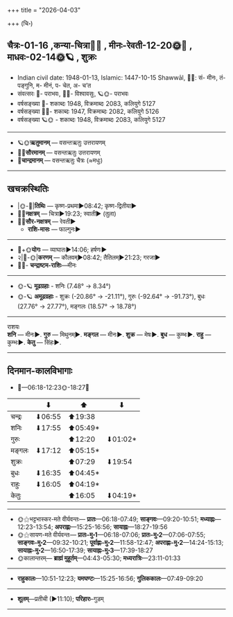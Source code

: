 +++
title = "2026-04-03"

+++
(चि॰)
## चैत्रः-01-16  ,कन्या-चित्रा🌛🌌  ,  मीनः-रेवती-12-20🌞🌌  ,  माधवः-02-14🌞🪐  , शुक्रः
- Indian civil date: 1948-01-13, Islamic: 1447-10-15 Shawwāl, 🌌🌞: सं- मीनः, तं- पङ्गुनि, म- मीनं, प- चेत, अ- च’त
- संवत्सरः 🌛- पराभवः, 🌌🌞- विश्वावसुः, 🪐🌞- पराभवः
- वर्षसङ्ख्या 🌛- शकाब्दः 1948, विक्रमाब्दः 2083, कलियुगे 5127
- वर्षसङ्ख्या 🌌🌞- शकाब्दः 1947, विक्रमाब्दः 2082, कलियुगे 5126
- वर्षसङ्ख्या 🪐🌞 - शकाब्दः 1948, विक्रमाब्दः 2083, कलियुगे 5127
___________________
- 🪐🌞**ऋतुमानम्** — वसन्तऋतुः उत्तरायणम्
- 🌌🌞**सौरमानम्** — वसन्तऋतुः उत्तरायणम्
- 🌛**चान्द्रमानम्** — वसन्तऋतुः चैत्रः (≈मधुः)
___________________


## खचक्रस्थितिः
- |🌞-🌛|**तिथिः** — कृष्ण-प्रथमा►08:42; कृष्ण-द्वितीया►  
- 🌌🌛**नक्षत्रम्** — चित्रा►19:23; स्वाती► (तुला)  
- 🌌🌞**सौर-नक्षत्रम्** — रेवती►  
  - **राशि-मासः** — फाल्गुनः► 
___________________
- 🌛+🌞**योगः** — व्याघातः►14:06; हर्षणः►  
- २|🌛-🌞|**करणम्** — कौलवम्►08:42; तैतिलम्►21:23; गरजा►  
- 🌌🌛- **चन्द्राष्टम-राशिः**—मीनः  
___________________
- 🌞-🪐 **मूढग्रहाः** - शनिः (7.48° → 8.34°)
- 🌞-🪐 **अमूढग्रहाः** - शुक्रः (-20.86° → -21.11°), गुरुः (-92.64° → -91.73°), बुधः (27.76° → 27.77°), मङ्गलः (18.57° → 18.78°)
___________________
राशयः  
**शनि** — मीनः►. **गुरु** — मिथुनम्►. **मङ्गल** — मीनः►. **शुक्र** — मेषः►. **बुध** — कुम्भः►. **राहु** — कुम्भः►. **केतु** — सिंहः►. 
___________________


## दिनमान-कालविभागाः
- 🌅—06:18-12:23🌞-18:27🌇  

|      |⬇     |⬆     |⬇     |
|------|-----|-----|------|
|चन्द्रः|⬇06:55 |⬆19:38 |     |
|शनिः   |⬇17:55 |⬆05:49*|     |
|गुरुः  |     |⬆12:20 |⬇01:02*|
|मङ्गलः |⬇17:12 |⬆05:15*|     |
|शुक्रः |     |⬆07:29 |⬇19:54 |
|बुधः   |⬇16:35 |⬆04:45*|     |
|राहुः  |⬇16:05 |⬆04:19*|     |
|केतुः  |     |⬆16:05 |⬇04:19*|
___________________
- 🌞⚝भट्टभास्कर-मते वीर्यवन्तः— **प्रातः**—06:18-07:49; **साङ्गवः**—09:20-10:51; **मध्याह्नः**—12:23-13:54; **अपराह्णः**—15:25-16:56; **सायाह्नः**—18:27-19:56  
- 🌞⚝सायण-मते वीर्यवन्तः— **प्रातः-मु॰1**—06:18-07:06; **प्रातः-मु॰2**—07:06-07:55; **साङ्गवः-मु॰2**—09:32-10:21; **पूर्वाह्णः-मु॰2**—11:58-12:47; **अपराह्णः-मु॰2**—14:24-15:13; **सायाह्नः-मु॰2**—16:50-17:39; **सायाह्नः-मु॰3**—17:39-18:27  
- 🌞कालान्तरम्— **ब्राह्मं मुहूर्तम्**—04:43-05:30; **मध्यरात्रिः**—23:11-01:33  
___________________
- **राहुकालः**—10:51-12:23; **यमघण्टः**—15:25-16:56; **गुलिककालः**—07:49-09:20  
___________________
- **शूलम्**—प्रतीची (►11:10); **परिहारः**–गुडम्  
___________________
